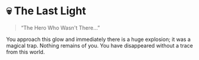 # 💀 The Last Light
> “The Hero Who Wasn't There…”

You approach this glow and immediately there is a huge explosion; it was a magical trap. Nothing remains of you. You have disappeared without a trace from this world.